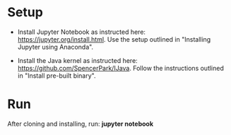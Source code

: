 # Setup
* Install Jupyter Notebook as instructed here: https://jupyter.org/install.html. Use the setup outlined in "Installing Jupyter using Anaconda".

* Install the Java kernel as instructed here: https://github.com/SpencerPark/IJava. Follow the instructions outlined in "Install pre-built binary".

# Run

After cloning and installing, run:
**jupyter notebook**
